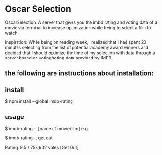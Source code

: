 # Oscar Selection
OscarSelection: A server that gives you the imbd rating and voting data of a movie via terminal to increase optimization while trying to select a film to watch. 

Inspiration: While being on reading week, I realized that I had spent 20 minutes selecting from the list of potential academy award winners and decided that I should optimize the time of my selection with data through a server based on voting/rating data provided by IMDB.


## the following are instructions about installation:

## install

$ npm install --global imdb-rating

## usage

$ imdb-rating -t [name of movie/film]
e.g.

$ imdb-rating -t get out

Rating: 9.5 / 758,602 votes [Get Out]
